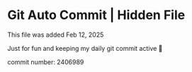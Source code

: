 # Git Auto Commit | Hidden File

This file was added Feb 12, 2025

Just for fun and keeping my daily git commit active 🤪

commit number: 2406989
